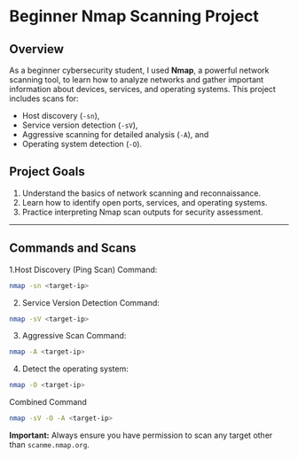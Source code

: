 # Beginner Nmap Scanning Project

## Overview
As a beginner cybersecurity student, I used **Nmap**, a powerful network scanning tool, to learn how to analyze networks and gather important information about devices, services, and operating systems. This project includes scans for:
- Host discovery (`-sn`),
- Service version detection (`-sV`),
- Aggressive scanning for detailed analysis (`-A`), and
- Operating system detection (`-O`).

## Project Goals
1. Understand the basics of network scanning and reconnaissance.
2. Learn how to identify open ports, services, and operating systems.
3. Practice interpreting Nmap scan outputs for security assessment.

---
## Commands and Scans
1.Host Discovery (Ping Scan)
Command: 
   ```bash
   nmap -sn <target-ip>
```
2. Service Version Detection
Command:
```bash
nmap -sV <target-ip>
```
3. Aggressive Scan
Command:
```bash
nmap -A <target-ip>
```
4. Detect the operating system:
```bash
nmap -O <target-ip>
```

Combined Command
```bash
nmap -sV -O -A <target-ip>
```
**Important:** Always ensure you have permission to scan any target other than `scanme.nmap.org`.
